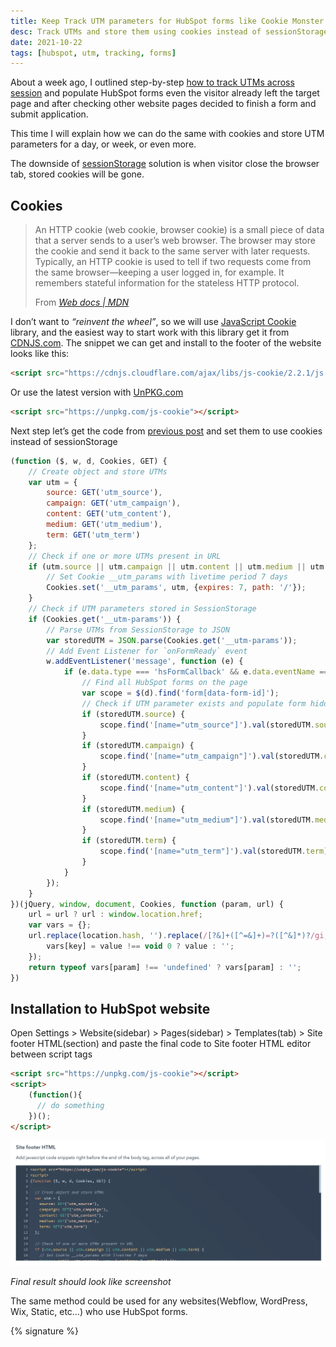 ```yaml
---
title: Keep Track UTM parameters for HubSpot forms like Cookie Monster
desc: Track UTMs and store them using cookies instead of sessionStorage. Use JavaScript Cookie library and add the code to the website footer.
date: 2021-10-22
tags: [hubspot, utm, tracking, forms]
---
```


About a week ago, I outlined
step-by-step [how to track UTMs across session](/blog/track-utm-parameters-for-hubspot-forms-like-a-boss/) and
populate HubSpot forms even the visitor
already left the target page and after checking other website pages decided to finish a form and submit application.

This time I will explain how we can do the same with cookies and store UTM parameters for a day, or week, or even more.

The downside of [sessionStorage](/blog/track-utm-parameters-for-hubspot-forms-like-a-boss/) solution is when
visitor close the browser tab, stored cookies will be gone.

## Cookies

> An HTTP cookie (web cookie, browser cookie) is a small piece of data that a server sends to a user’s web browser. The
> browser may store the cookie and send it back to the same server with later requests. Typically, an HTTP cookie is
> used
> to tell if two requests come from the same browser—keeping a user logged in, for example. It remembers stateful
> information for the stateless HTTP protocol.
>
> From *[Web docs | MDN](https://developer.mozilla.org/en-US/docs/Web/HTTP/Cookies)*

I don’t want to *“reinvent the wheel”*, so we will use [JavaScript Cookie](https://github.com/js-cookie/js-cookie)
library, and the easiest way to start work with this library get it from [CDNJS.com](https://cdnjs.com/). The snippet we
can get and install
to the footer of the website looks like this:

```html
<script src="https://cdnjs.cloudflare.com/ajax/libs/js-cookie/2.2.1/js.cookie.min.js" referrerpolicy="no-referrer"></script>
```

Or use the latest version with [UnPKG.com](https://unpkg.com/)

```html
<script src="https://unpkg.com/js-cookie"></script>
```

Next step let’s get the code from [previous post](/blog/track-utm-parameters-for-hubspot-forms-like-a-boss/) and
set them to use cookies instead of sessionStorage

```js
(function ($, w, d, Cookies, GET) {
	// Create object and store UTMs
	var utm = {
		source: GET('utm_source'),
		campaign: GET('utm_campaign'),
		content: GET('utm_content'),
		medium: GET('utm_medium'),
		term: GET('utm_term')
	};
	// Check if one or more UTMs present in URL
	if (utm.source || utm.campaign || utm.content || utm.medium || utm.term) {
		// Set Cookie __utm_params with livetime period 7 days
		Cookies.set('__utm_params', utm, {expires: 7, path: '/'});
	}
	// Check if UTM parameters stored in SessionStorage
	if (Cookies.get('__utm-params')) {
		// Parse UTMs from SessionStorage to JSON
		var storedUTM = JSON.parse(Cookies.get('__utm-params'));
		// Add Event Listener for `onFormReady` event
		w.addEventListener('message', function (e) {
			if (e.data.type === 'hsFormCallback' && e.data.eventName === 'onFormReady') {
				// Find all HubSpot forms on the page
				var scope = $(d).find('form[data-form-id]');
				// Check if UTM parameter exists and populate form hidden input fields
				if (storedUTM.source) {
					scope.find('[name="utm_source"]').val(storedUTM.source).change();
				}
				if (storedUTM.campaign) {
					scope.find('[name="utm_campaign"]').val(storedUTM.campaign).change();
				}
				if (storedUTM.content) {
					scope.find('[name="utm_content"]').val(storedUTM.content).change();
				}
				if (storedUTM.medium) {
					scope.find('[name="utm_medium"]').val(storedUTM.medium).change();
				}
				if (storedUTM.term) {
					scope.find('[name="utm_term"]').val(storedUTM.term).change();
				}
			}
		});
	}
})(jQuery, window, document, Cookies, function (param, url) {
	url = url ? url : window.location.href;
	var vars = {};
	url.replace(location.hash, '').replace(/[?&]+([^=&]+)=?([^&]*)?/gi, function (m, key, value) {
		vars[key] = value !== void 0 ? value : '';
	});
	return typeof vars[param] !== 'undefined' ? vars[param] : '';
})
```

## Installation to HubSpot website

Open Settings > Website(sidebar) > Pages(sidebar) > Templates(tab) > Site footer HTML(section) and paste the final code
to Site footer HTML editor between script tags

```html
<script src="https://unpkg.com/js-cookie"></script>
<script>
	(function(){
	  // do something
	})();
</script>
```

<img src="./hubspot-site-footer-html-editor.png" alt="HubSpot Site Footer HTML Editor" eleventy:widths="900">

*Final result should look like screenshot*

The same method could be used for any websites(Webflow, WordPress, Wix, Static, etc…) who use HubSpot forms.

{% signature %}
